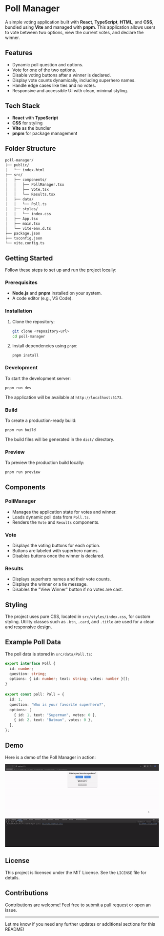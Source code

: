 # Poll Manager

A simple voting application built with **React**, **TypeScript**, **HTML**, and **CSS**, bundled using **Vite** and managed with **pnpm**. This application allows users to vote between two options, view the current votes, and declare the winner.

## Features

- Dynamic poll question and options.
- Vote for one of the two options.
- Disable voting buttons after a winner is declared.
- Display vote counts dynamically, including superhero names.
- Handle edge cases like ties and no votes.
- Responsive and accessible UI with clean, minimal styling.

## Tech Stack

- **React** with **TypeScript**
- **CSS** for styling
- **Vite** as the bundler
- **pnpm** for package management

## Folder Structure

```
poll-manager/
├── public/
│   └── index.html
├── src/
│   ├── components/
│   │   ├── PollManager.tsx
│   │   ├── Vote.tsx
│   │   └── Results.tsx
│   ├── data/
│   │   └── Poll.ts
│   ├── styles/
│   │   └── index.css
│   ├── App.tsx
│   ├── main.tsx
│   └── vite-env.d.ts
├── package.json
├── tsconfig.json
└── vite.config.ts
```

## Getting Started

Follow these steps to set up and run the project locally:

### Prerequisites

- **Node.js** and **pnpm** installed on your system.
- A code editor (e.g., VS Code).

### Installation

1. Clone the repository:

   ```bash
   git clone <repository-url>
   cd poll-manager
   ```

2. Install dependencies using `pnpm`:
   ```bash
   pnpm install
   ```

### Development

To start the development server:

```bash
pnpm run dev
```

The application will be available at `http://localhost:5173`.

### Build

To create a production-ready build:

```bash
pnpm run build
```

The build files will be generated in the `dist/` directory.

### Preview

To preview the production build locally:

```bash
pnpm run preview
```

## Components

### PollManager

- Manages the application state for votes and winner.
- Loads dynamic poll data from `Poll.ts`.
- Renders the `Vote` and `Results` components.

### Vote

- Displays the voting buttons for each option.
- Buttons are labeled with superhero names.
- Disables buttons once the winner is declared.

### Results

- Displays superhero names and their vote counts.
- Displays the winner or a tie message.
- Disables the "View Winner" button if no votes are cast.

## Styling

The project uses pure CSS, located in `src/styles/index.css`, for custom styling. Utility classes such as `.btn`, `.card`, and `.title` are used for a clean and responsive design.

## Example Poll Data

The poll data is stored in `src/data/Poll.ts`:

```typescript
export interface Poll {
  id: number;
  question: string;
  options: { id: number; text: string; votes: number }[];
}

export const poll: Poll = {
  id: 1,
  question: "Who is your favorite superhero?",
  options: [
    { id: 1, text: "Superman", votes: 0 },
    { id: 2, text: "Batman", votes: 0 },
  ],
};
```

## Demo

Here is a demo of the Poll Manager in action:

![Poll Manager Demo](public/assets/poll-manager.gif)

## License

This project is licensed under the MIT License. See the `LICENSE` file for details.

## Contributions

Contributions are welcome! Feel free to submit a pull request or open an issue.

---

Let me know if you need any further updates or additional sections for this README!
